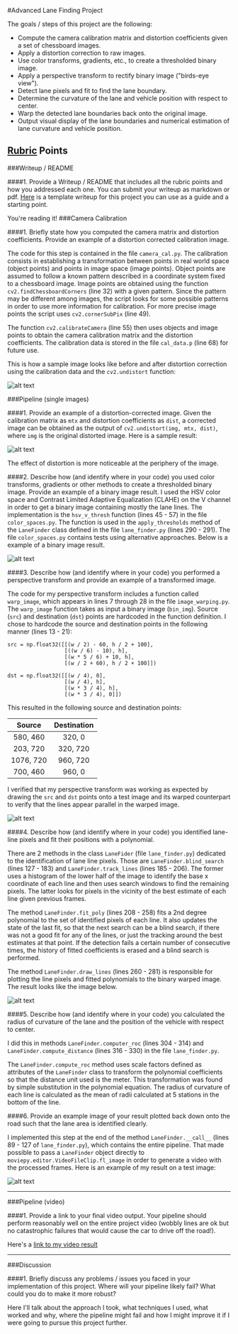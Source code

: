 #Advanced Lane Finding Project

The goals / steps of this project are the following:

* Compute the camera calibration matrix and distortion coefficients given a set of chessboard images.
* Apply a distortion correction to raw images.
* Use color transforms, gradients, etc., to create a thresholded binary image.
* Apply a perspective transform to rectify binary image ("birds-eye view").
* Detect lane pixels and fit to find the lane boundary.
* Determine the curvature of the lane and vehicle position with respect to center.
* Warp the detected lane boundaries back onto the original image.
* Output visual display of the lane boundaries and numerical estimation of lane curvature and vehicle position.

[//]: # (Image References)

[image1]: ./output_images/undistorted.png "Undistorted"
[image2]: ./output_images/pipeline_undistorted.png "Road Transformed"
[image3]: ./output_images/binary_example.png "Binary Example"
[image4]: ./output_images/warped_lines.png "Warp Example"
[image5]: ./output_images/color_fit_lines.png "Fit Visual"
[image6]: ./output_images/example_output.png "Output"
[video1]: ./videos/project_video_annotated.mp4 "Video"

## [Rubric](https://review.udacity.com/#!/rubrics/571/view) Points

###Writeup / README

####1. Provide a Writeup / README that includes all the rubric points and how you addressed each one.  You can submit your writeup as markdown or pdf.  [Here](https://github.com/udacity/CarND-Advanced-Lane-Lines/blob/master/writeup_template.md) is a template writeup for this project you can use as a guide and a starting point.  

You're reading it!
###Camera Calibration

####1. Briefly state how you computed the camera matrix and distortion coefficients. Provide an example of a distortion corrected calibration image.

The code for this step is contained in the file `camera_cal.py`. The calibration consists in establishing a
transformation between points in real world space (object points) and points in image space (image points). Object
points are assumed to follow a known pattern described in a coordinate system fixed to a chessboard image. Image points
are obtained using the function `cv2.findChessboardCorners` (line 32) with a given pattern. Since the pattern may be different
among images, the script looks for some possible patterns in order to use more information for calibration. For more
precise image points the script uses `cv2.cornerSubPix` (line 49).

The function `cv2.calibrateCamera` (line 55) then uses objects and image points to obtain the camera calibration matrix and the
distortion coefficients. The calibration data is stored in the file `cal_data.p` (line 68) for future use.

This is how a sample image looks like before and after distortion correction using the calibration data and
the `cv2.undistort` function:

![alt text][image1]

###Pipeline (single images)

####1. Provide an example of a distortion-corrected image.
Given the calibration matrix as `mtx` and distortion coefficients as `dist`, a corrected image can be obtained as the
output of `cv2.undistort(img, mtx, dist)`, where `img` is the original distorted image. Here is a sample result:

![alt text][image2]

The effect of distortion is more noticeable at the periphery of the image.

####2. Describe how (and identify where in your code) you used color transforms, gradients or other methods to create a thresholded binary image.  Provide an example of a binary image result.
I used the HSV color space and Contrast Limited Adaptive Equalization (CLAHE) on the V channel in order to get a binary
image containing mostly the lane lines. The implementation is the `hsv_v_thresh` function (lines 45 - 57) in the file
`color_spaces.py`. The function is used in the `apply_thresholds` method of the `LaneFinder` class defined in the file
`lane_finder.py` (lines 290 - 291). The file `color_spaces.py` contains tests using alternative approaches. Below is a example of a binary image result.

![alt text][image3]

####3. Describe how (and identify where in your code) you performed a perspective transform and provide an example of a transformed image.

The code for my perspective transform includes a function called `warp_image`, which appears in lines 7 through 28 in
the file `image_warping.py`. The `warp_image` function takes as input a binary image (`bin_img`). Source (`src`) and
destination (`dst`) points are hardcoded in the function definition.  I chose to hardcode the source and destination
points in the following manner (lines 13 - 21):

```
src = np.float32([[(w / 2) - 60, h / 2 + 100],
                  [((w / 6) - 10), h],
                  [(w * 5 / 6) + 10, h],
                  [(w / 2 + 60), h / 2 + 100]])

dst = np.float32([[(w / 4), 0],
                  [(w / 4), h],
                  [(w * 3 / 4), h],
                  [(w * 3 / 4), 0]])
```
This resulted in the following source and destination points:

| Source        | Destination   | 
|:-------------:|:-------------:| 
| 580, 460      | 320, 0        | 
| 203, 720      | 320, 720      |
| 1076, 720     | 960, 720      |
| 700, 460      | 960, 0        |

I verified that my perspective transform was working as expected by drawing the `src` and `dst` points onto a test image and its warped counterpart to verify that the lines appear parallel in the warped image.

![alt text][image4]

####4. Describe how (and identify where in your code) you identified lane-line pixels and fit their positions with a polynomial.

There are 2 methods in the class `LaneFider` (file `lane_finder.py`) dedicated to the identification of lane line pixels. Those are
`LaneFinder.blind_search` (lines 127 - 183) and `LaneFinder.track_lines` (lines 185 - 206). The former uses a histogram
of the lower half of the image to identify the base x coordinate of each line and then uses search windows to find the
remaining pixels. The latter looks for pixels in the vicinity of the best estimate of each line given previous frames.

The method `LaneFinder.fit_poly` (lines 208 - 258) fits a 2nd degree polynomial to the set of identified pixels of each
line. It also updates the state of the last fit, so that the next search can be a blind search, if there was not a
good fit for any of the lines, or just the tracking around the best estimates at that point. If the detection fails a
certain number of consecutive times, the history of fitted coefficients is erased and a blind search is performed.

The method `LaneFinder.draw_lines` (lines 260 - 281) is responsible for plotting the line pixels and fitted polynomials to the binary
warped image. The result looks like the image below.

![alt text][image5]

####5. Describe how (and identify where in your code) you calculated the radius of curvature of the lane and the position of the vehicle with respect to center.

I did this in methods `LaneFinder.computer_roc` (lines 304 - 314) and `LaneFinder.compute_distance` (lines 316 - 330) in
the file `lane_finder.py`.

The `LaneFinder.compute_roc` method uses scale factors defined as attributes of the
`LaneFinder` class to transform the polynomial coefficients so that the distance unit used is the meter. This
transformation was found by simple substitution in the polynomial equation. The radius of curvature of each line is
calculated as the mean of radii calculated at 5 stations in the bottom of the line.

####6. Provide an example image of your result plotted back down onto the road such that the lane area is identified clearly.

I implemented this step at the end of the method `LaneFinder.__call__` (lines 89 - 127 of `lane_finder.py`), which
contains the entire pipeline. That made possible to pass a `LaneFinder` object directly to
`moviepy.editor.VideoFileClip.fl_image` in order to generate a video with the processed frames. Here is an example of my result on a test image:

![alt text][image6]

---

###Pipeline (video)

####1. Provide a link to your final video output.  Your pipeline should perform reasonably well on the entire project video (wobbly lines are ok but no catastrophic failures that would cause the car to drive off the road!).

Here's a [link to my video result](./videos/project_video_annotated.mp4)

---

###Discussion

####1. Briefly discuss any problems / issues you faced in your implementation of this project.  Where will your pipeline likely fail?  What could you do to make it more robust?

Here I'll talk about the approach I took, what techniques I used, what worked and why, where the pipeline might fail and how I might improve it if I were going to pursue this project further.  

